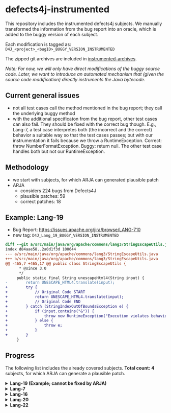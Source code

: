 # defects4j-instrumented

This repository includes the instrumented defects4j subjects. We manually transformed the information from the bug report into an oracle, which is added to the buggy version of each subject.

Each modification is tagged as: `D4J_<project>_<bugID>_BUGGY_VERSION_INSTRUMENTED`

The zipped git archives are included in [instrumented-archives](./instrumented-archives).

*Note: For now, we will only have direct modifications of the buggy source code. Later, we want to introduce an automated mechanism that (given the source code modification) directly instruments the Java bytecode.*

## Current general issues

* not all test cases call the method mentioned in the bug report; they call the underlying buggy method
* with the additional specificaton from the bug report, other test cases can also fail. They should be fixed with the correct bug though. E.g., Lang-7, a test case interpretes both (the incorrect and the correct) behavior a suitable way so that the test cases passes; but with our instrumentation it fails because we throw a RuntimeException. Correct: throw NumberFormatException. Buggy: return null. The other test case handles both but not our RuntimeException.

## Methodology

* we start with subjects, for which ARJA can generated plausible patch
* ARJA
	* considers 224 bugs from Defects4J
	* plausible patches: 59
	* correct patches: 18

## Example: Lang-19

* Bug Report: https://issues.apache.org/jira/browse/LANG-710
* new tag: `D4J_Lang_19_BUGGY_VERSION_INSTRUMENTED`

```diff
diff --git a/src/main/java/org/apache/commons/lang3/StringEscapeUtils.java b/src/main/java/org/apache/commons/lang3/StringEscapeUtils.java
index d84aae58..2a0d1f3d 100644
--- a/src/main/java/org/apache/commons/lang3/StringEscapeUtils.java
+++ b/src/main/java/org/apache/commons/lang3/StringEscapeUtils.java
@@ -465,7 +465,17 @@ public class StringEscapeUtils {
      * @since 3.0
      */
     public static final String unescapeHtml4(String input) {
-        return UNESCAPE_HTML4.translate(input);
+        try {
+            // Original Code START
+            return UNESCAPE_HTML4.translate(input);
+            // Original Code END
+        } catch (StringIndexOutOfBoundsException e) {
+            if (input.contains("&")) {
+                throw new RuntimeException("Execution violates behavior specified in the bug report.");
+            } else {
+                throw e;
+            }
+        }
     }
```

## Progress

The following list includes the already covered subjects. **Total count: 4** subjects, for which ARJA can generate a plausible patch.

<details>
<summary><b>Lang-19 (Example; cannot be fixed by ARJA)</b></summary>

* Bug Report: https://issues.apache.org/jira/browse/LANG-710
* new tag: `D4J_Lang_19_BUGGY_VERSION_INSTRUMENTED`

```diff
diff --git a/src/main/java/org/apache/commons/lang3/StringEscapeUtils.java b/src/main/java/org/apache/commons/lang3/StringEscapeUtils.java
index d84aae58..2a0d1f3d 100644
--- a/src/main/java/org/apache/commons/lang3/StringEscapeUtils.java
+++ b/src/main/java/org/apache/commons/lang3/StringEscapeUtils.java
@@ -465,7 +465,17 @@ public class StringEscapeUtils {
      * @since 3.0
      */
     public static final String unescapeHtml4(String input) {
-        return UNESCAPE_HTML4.translate(input);
+        try {
+            // Original Code START
+            return UNESCAPE_HTML4.translate(input);
+            // Original Code END
+        } catch (StringIndexOutOfBoundsException e) {
+            if (input.contains("&")) {
+                throw new RuntimeException("Execution violates behavior specified in the bug report.");
+            } else {
+                throw e;
+            }
+        }
     }
```

</details>

<details>
<summary><b>Lang-7</b></summary>

* Bug Report: https://issues.apache.org/jira/browse/LANG-822
* new tag: `D4J_Lang_7_BUGGY_VERSION_INSTRUMENTED`

```diff
diff --git a/src/main/java/org/apache/commons/lang3/math/NumberUtils.java b/src/main/java/org/apache/commons/lang3/math/NumberUtils.java
index d49da7f4..73e1e67e 100644
--- a/src/main/java/org/apache/commons/lang3/math/NumberUtils.java
+++ b/src/main/java/org/apache/commons/lang3/math/NumberUtils.java
@@ -443,7 +443,20 @@ public class NumberUtils {
      * @throws NumberFormatException if the value cannot be converted
      */
     public static Number createNumber(String str) throws NumberFormatException {
-        if (str == null) {
+       Number returnValue = null;
+       try {
+               returnValue = createNumber_original(str);
+       } catch (NumberFormatException e) {
+               throw e;
+       }
+       if (str != null && str.startsWith("--") && returnValue == null) {
+               throw new RuntimeException("Execution violates behavior specified in the bug report.");
+       }
+       return returnValue;
+    }
+
+    public static Number createNumber_original(String str) throws NumberFormatException {
+       if (str == null) {
             return null;
         }
         if (StringUtils.isBlank(str)) {
```

</details>

<details>
<summary><b>Lang-16</b></summary>

* Bug Report: https://issues.apache.org/jira/browse/LANG-746
* new tag: `D4J_Lang_16_BUGGY_VERSION_INSTRUMENTED`

```diff
diff --git a/src/main/java/org/apache/commons/lang3/math/NumberUtils.java b/src/main/java/org/apache/commons/lang3/math/NumberUtils.java
index 882358f2..4b40ded4 100644
--- a/src/main/java/org/apache/commons/lang3/math/NumberUtils.java
+++ b/src/main/java/org/apache/commons/lang3/math/NumberUtils.java
@@ -442,6 +442,23 @@ public class NumberUtils {
      * @throws NumberFormatException if the value cannot be converted
      */
     public static Number createNumber(String str) throws NumberFormatException {
+       try {
+               return createNumber_original(str);
+       } catch (NumberFormatException e) {
+               if (str != null && (str.startsWith("0X") || str.startsWith("-0X"))) {
+                       try {
+                               Integer.decode(str);
+                       } catch (NumberFormatException e_decode) {
+                               throw e;
+                       }
+                       throw new RuntimeException("Execution violates behavior specified in the bug report.");
+               } else {
+                       throw e;
+               }
+       }
+    }
+
+    public static Number createNumber_original(String str) throws NumberFormatException {
         if (str == null) {
             return null;
         }
```

</details>

<details>
<summary><b>Lang-20</b></summary>

* Bug Report: https://issues.apache.org/jira/browse/LANG-703
* new tag: `D4J_Lang_20_BUGGY_VERSION_INSTRUMENTED`

```diff
diff --git a/src/main/java/org/apache/commons/lang3/StringUtils.java b/src/main/java/org/apache/commons/lang3/StringUtils.java
index 3c2cf3f2..512110b9 100644
--- a/src/main/java/org/apache/commons/lang3/StringUtils.java
+++ b/src/main/java/org/apache/commons/lang3/StringUtils.java
@@ -3227,6 +3227,14 @@ public class StringUtils {
      * @since 3.0 Changed signature to use varargs
      */
     public static <T> String join(T... elements) {
+       try {
+               return join_original(elements);
+       } catch (NullPointerException e) {
+               throw new RuntimeException("Execution violates behavior specified in the bug report.");
+       }
+    }
+
+    public static <T> String join_original(T... elements) {
         return join(elements, null);
     }
```

</details>

<details>
<summary><b>Lang-22</b></summary>

* Bug Report: https://issues.apache.org/jira/browse/LANG-662
* new tag: `D4J_Lang_22_BUGGY_VERSION_INSTRUMENTED`

```diff
diff --git a/src/main/java/org/apache/commons/lang3/math/Fraction.java b/src/main/java/org/apache/commons/lang3/math/Fraction.java
index b36a156a..c7020af7 100644
--- a/src/main/java/org/apache/commons/lang3/math/Fraction.java
+++ b/src/main/java/org/apache/commons/lang3/math/Fraction.java
@@ -579,6 +579,15 @@ public final class Fraction extends Number implements Comparable<Fraction> {
      * @return the greatest common divisor, never zero
      */
     private static int greatestCommonDivisor(int u, int v) {
+       int returnValue;
+       returnValue = greatestCommonDivisor_original(u, v);
+       if (u == Integer.MIN_VALUE && v == 2 && returnValue != 2) {
+               throw new RuntimeException("Execution violates behavior specified in the bug report.");
+       }
+       return returnValue;
+    }
+
+    private static int greatestCommonDivisor_original(int u, int v) {
         // From Commons Math:
         //if either operand is abs 1, return 1:
         if (Math.abs(u) <= 1 || Math.abs(v) <= 1) {
```

</details>

